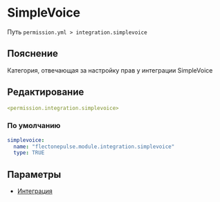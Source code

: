 # SimpleVoice
Путь `permission.yml > integration.simplevoice`

## Пояснение
Категория, отвечающая за настройку прав у интеграции SimpleVoice

## Редактирование
```yaml
<permission.integration.simplevoice>
```

### По умолчанию
```yaml
simplevoice:
  name: "flectonepulse.module.integration.simplevoice"
  type: TRUE
```

## Параметры

- [Интеграция](/docs/integration/simplevoice/)

<!--@include: @/parts/permission/permissionTier3.md-->


